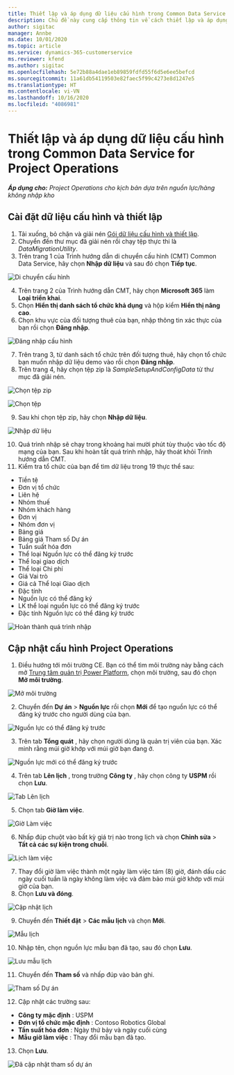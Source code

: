 ```yaml
---
title: Thiết lập và áp dụng dữ liệu cấu hình trong Common Data Service for Project Operations
description: Chủ đề này cung cấp thông tin về cách thiết lập và áp dụng dữ liệu cấu hình trong Project Operations.
author: sigitac
manager: Annbe
ms.date: 10/01/2020
ms.topic: article
ms.service: dynamics-365-customerservice
ms.reviewer: kfend
ms.author: sigitac
ms.openlocfilehash: 5e72b88a4dae1eb89859fdfd55f6d5e6ee5befcd
ms.sourcegitcommit: 11a61db54119503e82faec5f99c4273e8d1247e5
ms.translationtype: HT
ms.contentlocale: vi-VN
ms.lasthandoff: 10/16/2020
ms.locfileid: "4086981"
---
```

# <a name="set-up-and-apply-configuration-data-in-the-common-data-service-for-project-operations"></a>Thiết lập và áp dụng dữ liệu cấu hình trong Common Data Service for Project Operations

_**Áp dụng cho:** Project Operations cho kịch bản dựa trên nguồn lực/hàng không nhập kho_

## <a name="install-setup-and-configuration-data"></a>Cài đặt dữ liệu cấu hình và thiết lập

1. Tải xuống, bỏ chặn và giải nén [Gói dữ liệu cấu hình và thiết lập](https://download.microsoft.com/download/1/3/4/1349369c-6209-42b7-b3b4-5be0e67cacd8/ProjOpsSampleSetupData-%20Integrated%20UR1.zip).
2. Chuyển đến thư mục đã giải nén rồi chạy tệp thực thi là *DataMigrationUtility*.
3. Trên trang 1 của Trình hướng dẫn di chuyển cấu hình (CMT) Common Data Service, hãy chọn **Nhập dữ liệu** và sau đó chọn **Tiếp tục**.

![Di chuyển cấu hình](./media/1ConfigurationMigration.png)

4. Trên trang 2 của Trình hướng dẫn CMT, hãy chọn **Microsoft 365** làm **Loại triển khai**.
5. Chọn **Hiển thị danh sách tổ chức khả dụng** và hộp kiểm **Hiển thị nâng cao**.
6. Chọn khu vực của đối tượng thuê của bạn, nhập thông tin xác thực của bạn rồi chọn **Đăng nhập**.

![Đăng nhập cấu hình](./media/2ConfigurationSignin.png)

7. Trên trang 3, từ danh sách tổ chức trên đối tượng thuê, hãy chọn tổ chức bạn muốn nhập dữ liệu demo vào rồi chọn **Đăng nhập**.
8. Trên trang 4, hãy chọn tệp zip là *SampleSetupAndConfigData* từ thư mục đã giải nén.

![Chọn tệp zip](./media/3ZipFile.png)

![Chọn tệp](./media/4SelectAFile.png)

9. Sau khi chọn tệp zip, hãy chọn **Nhập dữ liệu**.

![Nhập dữ liệu](./media/5ImportData.png)

10. Quá trình nhập sẽ chạy trong khoảng hai mười phút tùy thuộc vào tốc độ mạng của bạn. Sau khi hoàn tất quá trình nhập, hãy thoát khỏi Trình hướng dẫn CMT. 
11. Kiểm tra tổ chức của bạn để tìm dữ liệu trong 19 thực thể sau:

  - Tiền tệ
  - Đơn vị tổ chức
  - Liên hệ
  - Nhóm thuế
  - Nhóm khách hàng
  - Đơn vị
  - Nhóm đơn vị
  - Bảng giá
  - Bảng giá Tham số Dự án
  - Tuần suất hóa đơn
  - Thể loại Nguồn lực có thể đăng ký trước
  - Thể loại giao dịch
  - Thể loại Chi phí
  - Giá Vai trò
  - Giá cả Thể loại Giao dịch
  - Đặc tính
  - Nguồn lực có thể đăng ký
  - LK thể loại nguồn lực có thể đăng ký trước
  - Đặc tính Nguồn lực có thể đăng ký trước

![Hoàn thành quá trình nhập](./media/6CompleteImport.png)

## <a name="update-project-operations-configurations"></a>Cập nhật cấu hình Project Operations

1. Điều hướng tới môi trường CE. Bạn có thể tìm môi trường này bằng cách mở [Trung tâm quản trị Power Platform](https://admin.powerplatform.microsoft.com/environments), chọn môi trường, sau đó chọn **Mở môi trường**. 

![Mở môi trường](./media/7OpenEnvironment.png)

2. Chuyển đến **Dự án** > **Nguồn lực** rồi chọn **Mới** để tạo nguồn lực có thể đăng ký trước cho người dùng của bạn.

![Nguồn lực có thể đăng ký trước](./media/8BookableResources.png)

3. Trên tab **Tổng quát** , hãy chọn người dùng là quản trị viên của bạn. Xác minh rằng múi giờ khớp với múi giờ bạn đang ở. 

![Nguồn lực mới có thể đăng ký trước](./media/9NewBookableResource.png)

4. Trên tab **Lên lịch** , trong trường **Công ty** , hãy chọn công ty **USPM** rồi chọn **Lưu**. 

![Tab Lên lịch](./media/10SchedulingTab.png)

5. Chọn tab **Giờ làm việc**.  

![Giờ Làm việc](./media/11WorkHours.png)

6. Nhấp đúp chuột vào bất kỳ giá trị nào trong lịch và chọn **Chỉnh sửa** > **Tất cả các sự kiện trong chuỗi**. 

![Lịch làm việc](./media/12WorkCalendar.png)

7. Thay đổi giờ làm việc thành một ngày làm việc tám (8) giờ, đánh dấu các ngày cuối tuần là ngày không làm việc và đảm bảo múi giờ khớp với múi giờ của bạn. 
8. Chọn **Lưu và đóng**.

![Cập nhật lịch](./media/13UpdateCalendar.png)

9. Chuyển đến **Thiết đặt** > **Các mẫu lịch** và chọn **Mới**.
 
 ![Mẫu lịch](./media/14CalendarTemplates.png)
 
 10. Nhập tên, chọn nguồn lực mẫu bạn đã tạo, sau đó chọn **Lưu**. 
 
 ![Lưu mẫu lịch](./media/15SaveCalendarTemplate.png)
 
 11. Chuyển đến **Tham số** và nhấp đúp vào bản ghi. 
 
 ![Tham số Dự án](./media/16ProjectParameters.png)
 
12. Cập nhật các trường sau:

 - **Công ty mặc định** : USPM
 - **Đơn vị tổ chức mặc định** : Contoso Robotics Global
 - **Tần suất hóa đơn** : Ngày thứ bảy và ngày cuối cùng
 - **Mẫu giờ làm việc** : Thay đổi mẫu bạn đã tạo.

13. Chọn **Lưu**. 

![Đã cập nhật tham số dự án](./media/17UpdatedProjectParameters.png)
